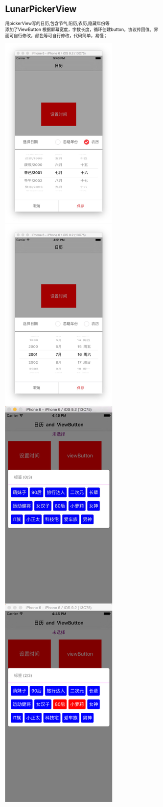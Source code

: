 # LunarPickerView
用pickerView写的日历,包含节气,阳历,农历,隐藏年份等  
添加了ViewButton 根据屏幕宽度，字数长度，循环创建button，协议传回值。界面可自行修改，颜色等可自行修改，代码简单，易懂；

<img src="/document/img/nongli.png" width = "350">
<img src="/document/img/calendar.png" width = "350">
<img src="/document/img/viewButton1.png" width = "350">
<img src="/document/img/viewButton2.png" width = "350">